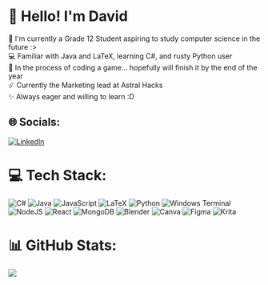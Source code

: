 # 👋 Hello! I'm David

🏫 I'm currently a Grade 12 Student aspiring to study computer science in the future :><br>💻 Familiar with Java and LaTeX, learning C#, and rusty Python user<br>👾 In the process of coding a game... hopefully will finish it by the end of the year<br>☄️ Currently the Marketing lead at Astral Hacks<br>✨ Always eager and willing to learn :D


## 🌐 Socials:
[![LinkedIn](https://img.shields.io/badge/LinkedIn-0077B5?style=for-the-badge&logo=linkedin&logoColor=white)](https://www.linkedin.com/in/david-hang-8a2355297/)</br> 

# 💻 Tech Stack:
![C#](https://img.shields.io/badge/c%23-%23239120.svg?style=for-the-badge&logo=csharp&logoColor=white) ![Java](https://img.shields.io/badge/java-%23ED8B00.svg?style=for-the-badge&logo=openjdk&logoColor=white) ![JavaScript](https://img.shields.io/badge/javascript-%23323330.svg?style=for-the-badge&logo=javascript&logoColor=%23F7DF1E) ![LaTeX](https://img.shields.io/badge/latex-%23008080.svg?style=for-the-badge&logo=latex&logoColor=white) ![Python](https://img.shields.io/badge/python-3670A0?style=for-the-badge&logo=python&logoColor=ffdd54) ![Windows Terminal](https://img.shields.io/badge/Windows%20Terminal-%234D4D4D.svg?style=for-the-badge&logo=windows-terminal&logoColor=white) ![NodeJS](https://img.shields.io/badge/node.js-6DA55F?style=for-the-badge&logo=node.js&logoColor=white) ![React](https://img.shields.io/badge/react-%2320232a.svg?style=for-the-badge&logo=react&logoColor=%2361DAFB) ![MongoDB](https://img.shields.io/badge/MongoDB-%234ea94b.svg?style=for-the-badge&logo=mongodb&logoColor=white) ![Blender](https://img.shields.io/badge/blender-%23F5792A.svg?style=for-the-badge&logo=blender&logoColor=white) ![Canva](https://img.shields.io/badge/Canva-%2300C4CC.svg?style=for-the-badge&logo=Canva&logoColor=white) ![Figma](https://img.shields.io/badge/figma-%23F24E1E.svg?style=for-the-badge&logo=figma&logoColor=white) ![Krita](https://img.shields.io/badge/Krita-203759?style=for-the-badge&logo=krita&logoColor=EEF37B)
# 📊 GitHub Stats:
<!-- [![David's GitHub stats](https://github-readme-stats.vercel.app/api?username=DregoonXD&hide=stars,contribs&showicons=true&theme=radical)](https://github.com/DregoonXD/github-readme-stats) -->
<!-- ![](https://github-readme-streak-stats.herokuapp.com/?user=DregoonXD&theme=radical&hide_border=false)<br/> -->
![](https://github-readme-stats.vercel.app/api/top-langs/?username=DregoonXD&theme=radical&hide_border=false&include_all_commits=true&count_private=true&layout=compact)

<!-- ### 🔝 Top Contributed Repo
![](https://github-contributor-stats.vercel.app/api?username=DregoonXD&limit=5&theme=radical&combine_all_yearly_contributions=true) -->

<!-- ### 🐍 Snake
<picture>
  <source media="(prefers-color-scheme: dark)" srcset="https://raw.githubusercontent.com/DregoonXD/DregoonXD/output/github-contribution-grid-snake-dark.svg">
  <source media="(prefers-color-scheme: light)" srcset="https://raw.githubusercontent.com/DregoonXD/DregoonXD/output/github-contribution-grid-snake.svg">
  <img alt="github contribution grid snake animation" src="https://raw.githubusercontent.com/DregoonXD/DregoonXD/output/github-contribution-grid-snake.svg">
</picture>

_generated with [Platane/snk](https://github.com/Platane/snk)_

---
[![](https://visitcount.itsvg.in/api?id=DregoonXD&icon=0&color=6)](https://visitcount.itsvg.in)




<!-- Proudly created with GPRM ( https://gprm.itsvg.in ) -->
